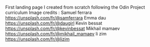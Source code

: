 First landing page I created from scratch following the Odin Project curriculum 
Image credits : Samuel ferrara https://unsplash.com/fr/@samferrara  Emma dau https://unsplash.com/fr/@daugirl  Kevin bessat https://unsplash.com/fr/@kevinbessat  Mikhail mamaev https://unsplash.com/fr/@mikhail_mamaev  li zim https://unsplash.com/fr/@lizim
